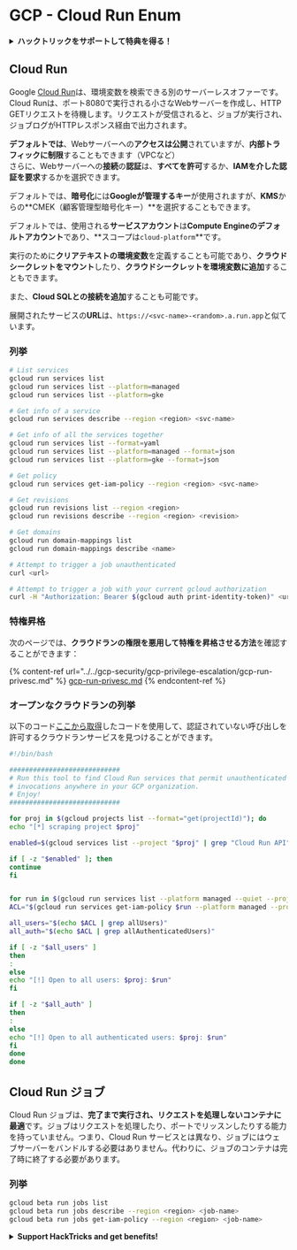 # GCP - Cloud Run Enum

<details>

<summary><strong>ハックトリックをサポートして特典を得る！</strong></summary>

* **HackTricks**であなたの会社を宣伝したい場合や、**PEASSの最新バージョンを見たい**場合、または**HackTricksをPDFでダウンロード**したい場合は、[**SUBSCRIPTION PLANS**](https://github.com/sponsors/carlospolop)をチェックしてください！
* [**公式PEASS＆HackTricksグッズ**](https://peass.creator-spring.com)を手に入れる
* [**The PEASS Family**](https://opensea.io/collection/the-peass-family)を見つけて、独占的な[**NFT**](https://opensea.io/collection/the-peass-family)のコレクションを発見する
* 💬 [**Discordグループ**](https://discord.gg/hRep4RUj7f)または[**telegramグループ**](https://t.me/peass)に参加するか、**Twitter**で私をフォローする 🐦 [**@carlospolopm**](https://twitter.com/carlospolopm)
* **ハッキングのトリックを共有するには、**[**HackTricks**](https://github.com/carlospolop/hacktricks)と[**HackTricks Cloud**](https://github.com/carlospolop/hacktricks-cloud)のGitHubリポジトリにPRを提出してください。

</details>

## Cloud Run <a href="#reviewing-cloud-run-configurations" id="reviewing-cloud-run-configurations"></a>

Google [Cloud Run](https://cloud.google.com/run)は、環境変数を検索できる別のサーバーレスオファーです。Cloud Runは、ポート8080で実行される小さなWebサーバーを作成し、HTTP GETリクエストを待機します。リクエストが受信されると、ジョブが実行され、ジョブログがHTTPレスポンス経由で出力されます。

**デフォルトでは**、Webサーバーへの**アクセスは公開**されていますが、**内部トラフィックに制限**することもできます（VPCなど）\
さらに、Webサーバーへの**接続**の**認証**は、**すべてを許可**するか、**IAMを介した認証を要求**するかを選択できます。

デフォルトでは、**暗号化**には**Googleが管理するキー**が使用されますが、**KMS**からの**CMEK（顧客管理型暗号化キー）**を選択することもできます。

デフォルトでは、使用される**サービスアカウント**は**Compute Engineのデフォルトアカウント**であり、**スコープは`cloud-platform`**です。

実行のために**クリアテキストの環境変数**を定義することも可能であり、**クラウドシークレットをマウント**したり、**クラウドシークレットを環境変数に追加**することもできます。

また、**Cloud SQLとの接続を追加**することも可能です。

展開されたサービスの**URL**は、`https://<svc-name>-<random>.a.run.app`と似ています。

### 列挙
```bash
# List services
gcloud run services list
gcloud run services list --platform=managed
gcloud run services list --platform=gke

# Get info of a service
gcloud run services describe --region <region> <svc-name>

# Get info of all the services together
gcloud run services list --format=yaml
gcloud run services list --platform=managed --format=json
gcloud run services list --platform=gke --format=json

# Get policy
gcloud run services get-iam-policy --region <region> <svc-name>

# Get revisions
gcloud run revisions list --region <region>
gcloud run revisions describe --region <region> <revision>

# Get domains
gcloud run domain-mappings list
gcloud run domain-mappings describe <name>

# Attempt to trigger a job unauthenticated
curl <url>

# Attempt to trigger a job with your current gcloud authorization
curl -H "Authorization: Bearer $(gcloud auth print-identity-token)" <url>
```
### 特権昇格

次のページでは、**クラウドランの権限を悪用して特権を昇格させる方法**を確認することができます：

{% content-ref url="../../gcp-security/gcp-privilege-escalation/gcp-run-privesc.md" %}
[gcp-run-privesc.md](../../gcp-security/gcp-privilege-escalation/gcp-run-privesc.md)
{% endcontent-ref %}

### オープンなクラウドランの列挙

以下のコード[ここから取得](https://gitlab.com/gitlab-com/gl-security/security-operations/gl-redteam/gcp\_misc/-/blob/master/find\_open\_cloudrun.sh)したコードを使用して、認証されていない呼び出しを許可するクラウドランサービスを見つけることができます。
```bash
#!/bin/bash

############################
# Run this tool to find Cloud Run services that permit unauthenticated
# invocations anywhere in your GCP organization.
# Enjoy!
############################

for proj in $(gcloud projects list --format="get(projectId)"); do
echo "[*] scraping project $proj"

enabled=$(gcloud services list --project "$proj" | grep "Cloud Run API")

if [ -z "$enabled" ]; then
continue
fi


for run in $(gcloud run services list --platform managed --quiet --project $proj --format="get(name)"); do
ACL="$(gcloud run services get-iam-policy $run --platform managed --project $proj)"

all_users="$(echo $ACL | grep allUsers)"
all_auth="$(echo $ACL | grep allAuthenticatedUsers)"

if [ -z "$all_users" ]
then
:
else
echo "[!] Open to all users: $proj: $run"
fi

if [ -z "$all_auth" ]
then
:
else
echo "[!] Open to all authenticated users: $proj: $run"
fi
done
done
```
## Cloud Run ジョブ

Cloud Run ジョブは、**完了まで実行され、リクエストを処理しないコンテナに最適**です。ジョブはリクエストを処理したり、ポートでリッスンしたりする能力を持っていません。つまり、Cloud Run サービスとは異なり、ジョブにはウェブサーバーをバンドルする必要はありません。代わりに、ジョブのコンテナは完了時に終了する必要があります。

### 列挙
```bash
gcloud beta run jobs list
gcloud beta run jobs describe --region <region> <job-name>
gcloud beta run jobs get-iam-policy --region <region> <job-name>
```
<details>

<summary><strong>Support HackTricks and get benefits!</strong></summary>

* もし **HackTricks で会社を宣伝したい** または **PEASS の最新バージョンにアクセスしたい** または **HackTricks を PDF でダウンロードしたい** 場合は、[**SUBSCRIPTION PLANS**](https://github.com/sponsors/carlospolop) をチェックしてください！
* [**公式の PEASS & HackTricks スワッグ**](https://peass.creator-spring.com) を手に入れましょう
* [**The PEASS Family**](https://opensea.io/collection/the-peass-family) を見つけて、独占的な [**NFTs**](https://opensea.io/collection/the-peass-family) のコレクションを楽しみましょう
* 💬 [**Discord グループ**](https://discord.gg/hRep4RUj7f) または [**telegram グループ**](https://t.me/peass) に参加し、または **Twitter** 🐦 [**@carlospolopm**](https://twitter.com/carlospolopm) を **フォロー** しましょう。
* **ハッキングのトリックを共有するために、PR を** [**HackTricks**](https://github.com/carlospolop/hacktricks) **と** [**HackTricks Cloud**](https://github.com/carlospolop/hacktricks-cloud) **の GitHub リポジトリに提出してください。**

</details>
